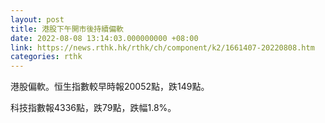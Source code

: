 ```yaml
---
layout: post
title: 港股下午開市後持續偏軟
date: 2022-08-08 13:14:03.000000000 +08:00
link: https://news.rthk.hk/rthk/ch/component/k2/1661407-20220808.htm
categories: rthk
---
```


港股偏軟。恒生指數較早時報20052點，跌149點。

科技指數報4336點，跌79點，跌幅1.8%。
